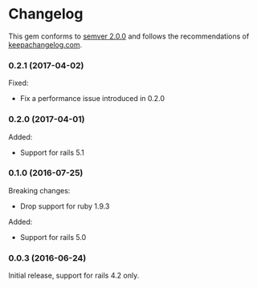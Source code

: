 # Changelog

This gem conforms to [semver 2.0.0][1] and follows the recommendations of
[keepachangelog.com][2].

### 0.2.1 (2017-04-02)

Fixed:

- Fix a performance issue introduced in 0.2.0

### 0.2.0 (2017-04-01)

Added:

- Support for rails 5.1

### 0.1.0 (2016-07-25)

Breaking changes:

- Drop support for ruby 1.9.3

Added:

- Support for rails 5.0

### 0.0.3 (2016-06-24)

Initial release, support for rails 4.2 only.

[1]: http://semver.org/
[2]: http://keepachangelog.com/

